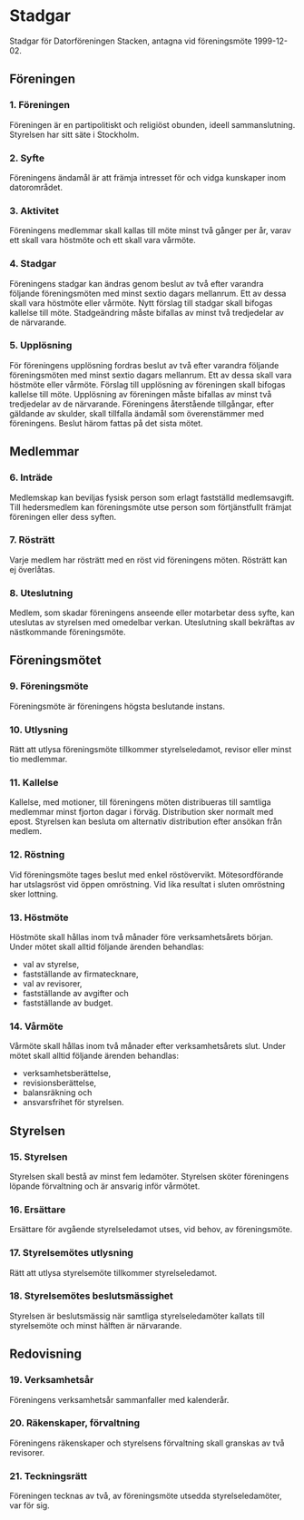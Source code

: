 # Stadgar

Stadgar för Datorföreningen Stacken, antagna vid föreningsmöte
1999-12-02.

## Föreningen

### 1. Föreningen

Föreningen är en partipolitiskt och religiöst obunden, ideell
sammanslutning.
Styrelsen har sitt säte i Stockholm.

### 2. Syfte

Föreningens ändamål är att främja intresset för och vidga kunskaper
inom datorområdet.

### 3. Aktivitet

Föreningens medlemmar skall kallas till möte minst två gånger per år,
varav ett skall vara höstmöte och ett skall vara vårmöte.

### 4. Stadgar

Föreningens stadgar kan ändras genom beslut av två efter varandra
följande föreningsmöten med minst sextio dagars mellanrum.
Ett av dessa skall vara höstmöte eller vårmöte.
Nytt förslag till stadgar skall bifogas kallelse till möte.
Stadgeändring måste bifallas av minst två tredjedelar av de
närvarande.

### 5. Upplösning

För föreningens upplösning fordras beslut av två efter varandra
följande föreningsmöten med minst sextio dagars mellanrum.
Ett av dessa skall vara höstmöte eller vårmöte.
Förslag till upplösning av föreningen skall bifogas kallelse till
möte.
Upplösning av föreningen måste bifallas av minst två tredjedelar
av de närvarande.
Föreningens återstående tillgångar, efter gäldande av skulder, skall
tillfalla ändamål som överenstämmer med föreningens.
Beslut härom fattas på det sista mötet.

## Medlemmar
### 6. Inträde

Medlemskap kan beviljas fysisk person som erlagt fastställd
medlemsavgift.
Till hedersmedlem kan föreningsmöte utse person som förtjänstfullt
främjat föreningen eller dess syften.

### 7. Rösträtt

Varje medlem har rösträtt med en röst vid föreningens möten.
Rösträtt kan ej överlåtas.

### 8. Uteslutning

Medlem, som skadar föreningens anseende eller motarbetar dess syfte,
kan uteslutas av styrelsen med omedelbar verkan.
Uteslutning skall bekräftas av nästkommande föreningsmöte.

## Föreningsmötet

### 9. Föreningsmöte

Föreningsmöte är föreningens högsta beslutande instans.

### 10. Utlysning

Rätt att utlysa föreningsmöte tillkommer styrelseledamot, revisor
eller minst tio medlemmar.

### 11. Kallelse

Kallelse, med motioner, till föreningens möten distribueras till
samtliga medlemmar minst fjorton dagar i förväg.
Distribution sker normalt med epost.
Styrelsen kan besluta om alternativ distribution efter ansökan från medlem.

### 12. Röstning

Vid föreningsmöte tages beslut med enkel röstövervikt.
Mötesordförande har utslagsröst vid öppen omröstning.
Vid lika resultat i sluten omröstning sker lottning.

### 13. Höstmöte

Höstmöte skall hållas inom två månader före verksamhetsårets
början.
Under mötet skall alltid följande ärenden behandlas:

* val av styrelse,
* fastställande av firmatecknare,
* val av revisorer,
* fastställande av avgifter och
* fastställande av budget.

### 14. Vårmöte

Vårmöte skall hållas inom två månader efter verksamhetsårets
slut.
Under mötet skall alltid följande ärenden behandlas:

* verksamhetsberättelse,
* revisionsberättelse,
* balansräkning och
* ansvarsfrihet för styrelsen.

## Styrelsen

### 15. Styrelsen

Styrelsen skall bestå av minst fem ledamöter.
Styrelsen sköter föreningens löpande förvaltning och är ansvarig inför
vårmötet.

### 16. Ersättare

Ersättare för avgående styrelseledamot utses, vid behov, av
föreningsmöte.

### 17. Styrelsemötes utlysning

Rätt att utlysa styrelsemöte tillkommer styrelseledamot.

### 18. Styrelsemötes beslutsmässighet

Styrelsen är beslutsmässig när samtliga styrelseledamöter kallats till
styrelsemöte och minst hälften är närvarande.

## Redovisning

### 19. Verksamhetsår

Föreningens verksamhetsår sammanfaller med kalenderår.

### 20. Räkenskaper, förvaltning

Föreningens räkenskaper och styrelsens förvaltning skall granskas av
två revisorer.

### 21. Teckningsrätt

Föreningen tecknas av två, av föreningsmöte utsedda styrelseledamöter,
var för sig.

